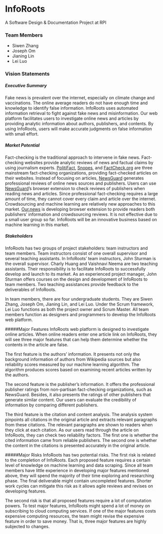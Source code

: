 # InfoRoots
A Software Design & Documentation Project at RPI 
### Team Members
- Siwen Zhang
- Joseph Om
- Jianing Lin
- Lei Luo

### Vision Statements
##### Executive Summary
Fake news is prevalent over the internet, especially on climate change and vaccinations. The online average readers do not have enough time and knowledge to identify false information.  InfoRoots uses automated information retrieval to fight against fake news and misinformation. Our web platform facilitates users to investigate online news and articles by providing analytic information about authors, publishers, and contents. By using InfoRoots, users will make accurate judgments on false information with small effort. 

##### Market Potential
Fact-checking is the traditional approach to intervene in fake news. Fact-checking websites provide analytic reviews of news and factual claims by using journalism experts. [PolitiFact](https://www.politifact.com/), [Snopes](https://www.snopes.com/), and [FactCheck.org](https://www.factcheck.org/) are three mainstream fact-checking organizations, providing fact-checked articles on their websites. Instead of focusing on articles, [NewsGuard](https://www.newsguardtech.com/) generates professional reviews of online news sources and publishers. Users can use [NewsGuard](https://www.newsguardtech.com/)’s browser extension to check reviews of publishers when reading news and articles. Since professional fact-checking requires a large amount of time, they cannot cover every claim and article over the internet. Crowdsourcing and machine learning are relatively new approaches to this market. [Our.news](https://our.news/) is developing browser extension to provide readers both publishers’ information and crowdsourcing reviews. It is not effective due to a small user group so far. InfoRoots will be an innovative business based on machine learning in this market.

##### Stakeholders
InfoRoots has two groups of project stakeholders: team instructors and team members. Team instructors consist of one overall supervisor and several teaching assistants. In InfoRoots’ team instructors, John Sturman is the overall supervisor. Charly Huang and Vaishnavi Neema are two teaching assistants. Their responsibility is to facilitate InfoRoots to successfully develop and launch to its market. As an experienced project manager, John Sturman offers courses on the design and development of InfoRoots to team members. Two teaching assistances provide feedback to the deliverables of InfoRoots. 

In team members, there are four undergraduate students. They are Siwen Zhang, Joseph Om, Jianing Lin, and Lei Luo. Under the Scrum framework, Lei Luo functions as both the project owner and Scrum Master. All team members function as designers and programmers to develop the InfoRoots web platform.


#####Major Features
InfoRoots web platform is designed to investigate online articles. When online readers enter one article link on InfoRoots, they will see three major features that can help them determine whether the contents in the article are false. 

The first feature is the authors’ information. It presents not only the background information of authors from Wikipedia sources but also reliability scores measured by our machine learning algorithm. The algorithm produces scores based on examining recent articles written by the authors. 

The second feature is the publisher’s information. It offers the professional publisher ratings from non-partisan fact-checking organizations, such as NewsGuard. Besides, it also presents the ratings of other publishers that generate similar content. Our users can evaluate the credibility of information by comparing different publishers.

The third feature is the citation and content analysis. The analysis system pinpoints all citations in the original article and extracts relevant paragraphs from these citations. The relevant paragraphs are shown to readers when they click at each citation. As our users read through the article on InfoRoots, they can check two reliability factors. The first one is whether the cited information came from reliable publishers. The second one is whether the content in the citations is presented accurately in the original article. 


#####Major Risks
InfoRoots has two potential risks. The first risk is related to the completion of InfoRoots. Each proposed feature requires a certain level of knowledge on machine learning and data scraping. Since all team members have little experience in developing major features mentioned above, they will spend the majority of their time exploring and researching phase. The final deliverable might contain uncompleted features. Shorter work cycles can mitigate this risk as it allows agile reviews and revises on developing features. 

The second risk is that all proposed features require a lot of computation powers. To test major features, InfoRoots might spend a lot of money on subscribing to cloud computing services. If one of the major features costs expensive computing resources, the team might revise the expensive feature in order to save money. That is, three major features are highly subjected to changes.


